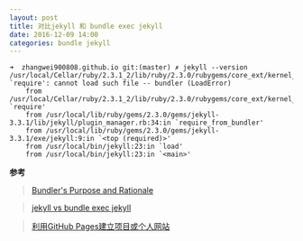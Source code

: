 ```yaml
---
layout: post
title: 对比jekyll 和 bundle exec jekyll
date: 2016-12-09 14:00
categories: bundle jekyll
---
```


```
➜  zhangwei900808.github.io git:(master) ✗ jekyll --version
/usr/local/Cellar/ruby/2.3.1_2/lib/ruby/2.3.0/rubygems/core_ext/kernel_require.rb:55:in `require': cannot load such file -- bundler (LoadError)
    from /usr/local/Cellar/ruby/2.3.1_2/lib/ruby/2.3.0/rubygems/core_ext/kernel_require.rb:55:in `require'
    from /usr/local/lib/ruby/gems/2.3.0/gems/jekyll-3.3.1/lib/jekyll/plugin_manager.rb:34:in `require_from_bundler'
    from /usr/local/lib/ruby/gems/2.3.0/gems/jekyll-3.3.1/exe/jekyll:9:in `<top (required)>'
    from /usr/local/bin/jekyll:23:in `load'
    from /usr/local/bin/jekyll:23:in `<main>'
```

**参考**

> [Bundler's Purpose and Rationale](http://bundler.io/rationale.html)

> [jekyll vs bundle exec jekyll](https://github.com/jekyll/jekyll-help/issues/225)

> [利用GitHub Pages建立项目或个人网站](https://github.com/uolcano/blog/issues/11)
